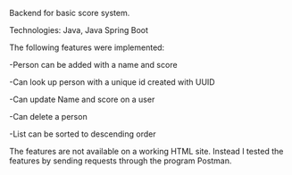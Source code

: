 Backend for basic score system.

Technologies: Java, Java Spring Boot

The following features were implemented:

-Person can be added with a name and score

-Can look up person with a unique id created with UUID

-Can update Name and score on a user

-Can delete a person

-List can be sorted to descending order


The features are not available on a working HTML site.
Instead I tested the features by sending requests through the program Postman.
